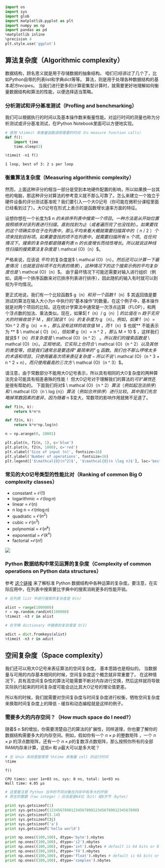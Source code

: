 

```python
import os
import sys
import glob
import matplotlib.pyplot as plt
import numpy as np
import pandas as pd
%matplotlib inline
%precision 4
plt.style.use('ggplot')

```

算法复杂度（Algorithmic complexity）
----

数据结构，顾名思义就是用于存储数据的抽象结构。 咱们已经讲过了几个了，比如Python自带的列表list和字典dict等等。
算法，则是用于处理各种数据结构的基本*配方recipes*。 当我们进行更多的计算密集型计算时，就需要更好地理解如何衡量数据结构和算法的性能，以便选择适当策略。

### 分析测试和评分基准测试（Profling and benchmarking）

我们可以根据执行的时间以及基本操作数来衡量性能。对运行时间的测量也称为分析测试或评分基准测试，在IPython Notebook里面可以方便地实现。


```python
# 使用 %timeit 来衡量函数调用需要的时间（to measure function calls）
def f():
    import time
    time.sleep(2)

%timeit -n1 f()
```

    1 loop, best of 3: 2 s per loop


### 衡量算法复杂度（Measuring algorithmic complexity）

然而，上面这种评分的相当一部分是受到本地硬件配置的影响，所以如果换一台其他的电脑，那这种评分对算法的参考意义就不那么可靠了。怎么来建立一个独立于硬件设备的评分测试基准呢？我们要引入一个大O记号（你可能在微积分课程里面已经看到过了）。大O记号在形式上表示的是函数增长速率方面的特征。

设想你想在一个长度为$ n $的未排序列表中搜索一个项目。一种方法是从开始位置按照顺序对该列表进行扫描，直到找到为止（或者遍历完了也没找到）。 如果要找的这个项确实存在于在列表中，那么平均来看大概就需要扫描其中的（$ n / 2 $）个项来找到目标项。 如果要查找的项不在列表中，就需要扫描所有$ n $个项。 在任何情况下，搜索的复杂性都是随着列表$ n $的长度增长而线性增长。 所以就说这种线性扫描的搜索算法复杂度是$ \ mathcal {O}（n）$。

严格来说，应该说 *平均* 的复杂度是$ \ mathcal {O}（n）$。然后还可以计算一下最差情况（也就是目标项不在列表的情景），这种情况下的这个搜索示例的平均复杂度也是$ \ mathcal {O}（n）$。 由于最坏情况下可能还需要对输入进行组织（例如，调用一个排序函数来对已排序列表进行排序），因此随机的输入有时就可以到视为平均情况。

更正式地说，我们有一个比较函数$ g（n）$和另一个函数$ f（n）$ 其返回值是要测试的算法在输入大小为$n$ 中执行的“基本操作”的数量。在这个例子中，基本操作就是对两个项目的比较。这在统计学算法中通常是一次浮点运算（FLOP），和两个浮点数的加法、乘法类似。现在，如果$| f（n）/ g（n）| $的比值在$ n $趋于无穷大的时候收敛于$ M $，我们就说$ f（n）$的复杂度为$ g （n）$。例如，如果$ f（n）= 10n ^ 2 $而$ g（n）= n $，那么没有这样的收敛值$ M $，而$ f（n）$ 也就** 不能表示为 ** $ \ mathcal { O}（n）$，但如果$ g（n）= n ^ 2 $，那么$ M = 10 $ ，这样我们就说$ f（n）$的复杂度是$ \ mathcal {O}（n ^ 2） $。所以我们的搜索函数是$ \ mathcal {O}（n）$。正规地说，它实际上也符合$ \ mathcal {O}（n ^ 2）$以及其他的类型等，但是我们通常总是要选择“最简单的”$ g $函数。我们也不那么啰嗦太多的术语和项目，只使用最高次项来表征复杂度 - 所以不说$ \ mathcal {O}（n ^ 3 + n ^ 2 + n）$，而只使用最高的三次方$ \ mathcal {O}（n ^ 3）$。

请注意，由于常数部分不能用大O记号表示，所以具有相同的大O复杂度的两种算法完全可能具有相差悬殊的性能！ 但大O记号对于理解我们的算法的*可扩展性*还是很有帮助的。 下面我们将对$ \ mathcal {O}（n ^ 2）$算法（例如起泡法排序）和$ \ mathcal {O}（n \ log {n}）$算法（例如合并排序）进行比较。 其中我们先忽略掉常数因素的差异，因为随着$ n $变大，常数项的影响作用就微不足道了。


```python
def f1(n, k):
    return k*n*n

def f2(n, k):
    return k*n*np.log(n)

n = np.arange(0, 20001)

plt.plot(n, f1(n, 1), c='blue')
plt.plot(n, f2(n, 1000), c='red')
plt.xlabel('Size of input (n)', fontsize=16)
plt.ylabel('Number of operations', fontsize=16)
plt.legend(['$\mathcal{O}(n^2)$', '$\mathcal{O}(n \log n)$'], loc='best', fontsize=20);
```

### 常见的大O记号类型的性能比对（Ranking of common Big O complexity classes）

- consstant = $\mathcal{O}(1)$
- logarithmic = $\mathcal{O}(\log n)$
- linear = $\mathcal{O}(n)$
- n log n = $\mathcal{O}(n \log n)$
- quadratic = $\mathcal{O}(n^2)$
- cubic = $\mathcal{O}(n^3)$
- polynomial = $\mathcal{O}(n^k)$
- exponential = $\mathcal{O}(k^n)$
- factorial =$\mathcal{O}(n!)$


![](https://raw.githubusercontent.com/RehanSaeed/.NET-Big-O-Algorithm-Complexity-Cheat-Sheet/master/Cheat%20Sheet.png)

### Python 数据结构中常见运算的复杂度（Complexity of common operations on Python data structures）

参考 [这个链接](https://wiki.python.org/moin/TimeComplexity) 来了解标准 Python 数据结构中各种运算的复杂度。要注意，在实际应用中，在列表中搜索要比字典中的搜索消耗更多的性能开销。


```python
# 在列表 list 中进行搜索的复杂度是 O(n)

alist = range(1000000)
r = np.random.randint(100000)
%timeit -n3 r in alist
```


```python
# 在字典 dictionary 中搜索的复杂度是 O(1)

adict = dict.fromkeys(alist)
%timeit -n3 r in adict
```

空间复杂度（Space complexity）
----

我们还可以用大O记号来表征算法的空间复杂度。 基本思路也是相似的。 当数据量与可用的内存基本相同的时候，空间复杂度这个概念就非常重要了。 在这种情况下，具有高空间复杂性的算法可能需要不断对内存进行交换，然后这样就将导致实际执行起来的时间复杂度可能会远比其大O记号的理论值更差。

所以有的时候，我们就需要对空间复杂度与时间复杂度进行权衡，牺牲空间复杂度来换取时间复杂度上的降低 - 缓存和动态编程就是这样的例子。

### 需要多大的内存空间？（How much space do I need?）

随着$ n $的增加，你需要清楚自己的算法的扩展性，同样道理，你也要了解你的数据结构需要多大的内存空间。例如，假如你有一个 $n \times p$ 的整数矩阵 ，一个 $n \times p$ 的浮点数矩阵，还有一个 $n \times p$的复数浮点数矩阵，那么按照你所有的全部RAM内存来计算，这些$n$ 和 $p$最大可以是多大呢？


```python
# 在 Unix 系统里面使用 %%time 来衡量 cell 的运行时间
%time

f()
```

    CPU times: user 1e+03 ns, sys: 0 ns, total: 1e+03 ns
    Wall time: 4.05 µs



```python
# 这里要注意 Python 当中的不同对象在内存中有多大的开销
# 原生的整数（raw integer ）应该是是64位（bit）或8字节（bytes）

print sys.getsizeof(1)
print sys.getsizeof(1234567890123456789012345678901234567890)
print sys.getsizeof(3.14)
print sys.getsizeof(3j)
print sys.getsizeof('a')
print sys.getsizeof('hello world')
```


```python
print np.ones((100,100), dtype='byte').nbytes
print np.ones((100,100), dtype='i2').nbytes
print np.ones((100,100), dtype='int').nbytes # default is 64 bits or 8 bytes
print np.ones((100,100), dtype='f4').nbytes
print np.ones((100,100), dtype='float').nbytes # default is 64 bits or 8 bytes
print np.ones((100,100), dtype='complex').nbytes
```
